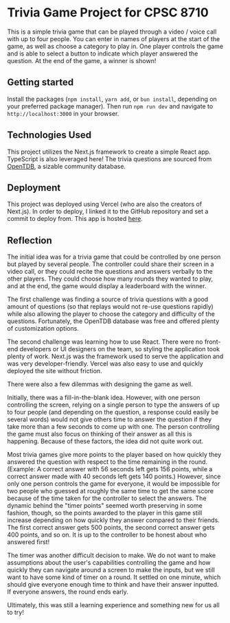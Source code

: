 # Trivia Game Project for CPSC 8710

This is a simple trivia game that can be played through a video / voice call with up to four people. You can enter in names of players at the start of the game, as well as choose
a category to play in. One player controls the game and is able to select a button to indicate which player answered the question. At the end of the game, a winner is shown!

## Getting started

Install the packages (`npm install`, `yarn add`, or `bun install`, depending on your preferred package manager).
Then run `npm run dev` and navigate to `http://localhost:3000` in your browser.

## Technologies Used

This project utilizes the Next.js framework to create a simple React app. TypeScript is also leveraged here!
The trivia questions are sourced from [OpenTDB](https://opentdb.com/), a sizable community database.

## Deployment

This project was deployed using Vercel (who are also the creators of Next.js). In order to deploy, I linked it to the GitHub repository and set a commit to deploy from.
This app is hosted [here](https://trivia-game-project-three.vercel.app/).

## Reflection

The initial idea was for a trivia game that could be controlled by one person but played by several people. The controller could share their screen in a video call, or they could recite the questions and answers verbally to the other players. They could choose how many rounds they wanted to play, and at the end, the game would display a leaderboard with the winner.

The first challenge was finding a source of trivia questions with a good amount of questions (so that replays would not re-use questions rapidly) while also allowing the player to choose the category and difficulty of the questions. Fortunately, the OpenTDB database was free and offered plenty of customization options.

The second challenge was learning how to use React. There were no front-end developers or UI designers on the team, so styling the application took plenty of work. Next.js was the framework used to serve the application and was very developer-friendly. Vercel was also easy to use and quickly deployed the site without friction.

There were also a few dilemmas with designing the game as well.

Initially, there was a fill-in-the-blank idea. However, with one person controlling the screen, relying on a single person to type the answers of up to four people (and depending on the question, a response could easily be several words) would not give others time to answer the question if they take more than a few seconds to come up with one. The person controlling the game must also focus on thinking of their answer as all this is happening. Because of these factors, the idea did not quite work out.

Most trivia games give more points to the player based on how quickly they answered the question with respect to the time remaining in the round. (Example: A correct answer with 56 seconds left gets 156 points, while a correct answer made with 40 seconds left gets 140 points.) However, since only one person controls the game for everyone, it would be impossible for two people who guessed at roughly the same time to get the same score because of the time taken for the controller to select the answers. The dynamic behind the "timer points" seemed worth preserving in some fashion, though, so the points awarded to the player in this game still increase depending on how quickly they answer compared to their friends. The first correct answer gets 500 points, the second correct answer gets 400 points, and so on. It is up to the controller to be honest about who answered first! 

The timer was another difficult decision to make. We do not want to make assumptions about the user's capabilities controlling the game and how quickly they can navigate around a screen to make the inputs, but we still want to have some kind of timer on a round. It settled on one minute, which should give everyone enough time to think and have their answer inputted. If everyone answers, the round ends early.

Ultimately, this was still a learning experience and something new for us all to try!